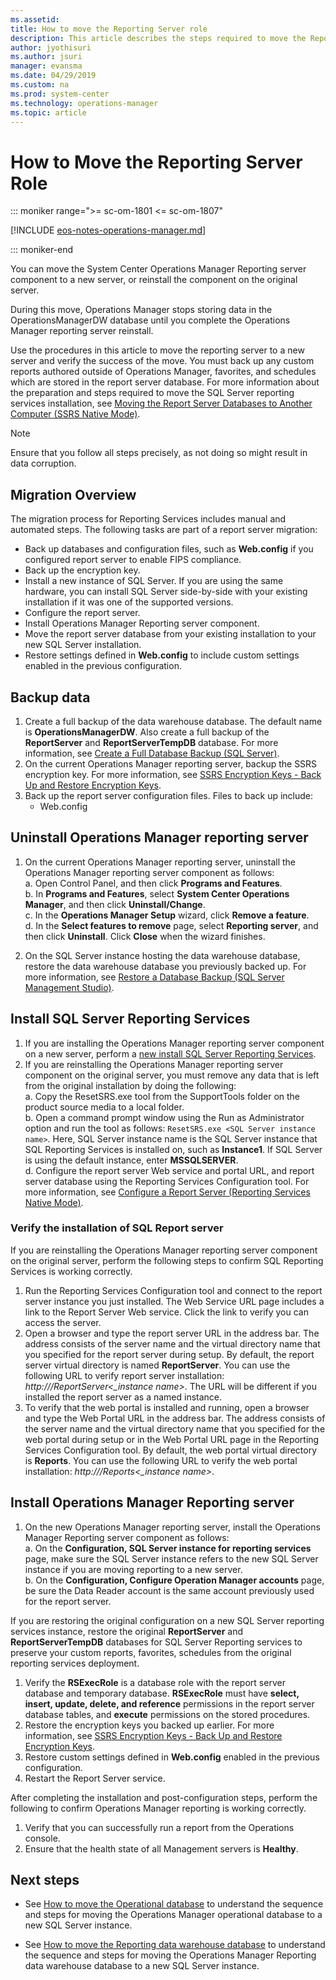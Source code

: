 ```yaml
---
ms.assetid:
title: How to move the Reporting Server role
description: This article describes the steps required to move the Reporting server role to a new computer.
author: jyothisuri
ms.author: jsuri
manager: evansma
ms.date: 04/29/2019
ms.custom: na
ms.prod: system-center
ms.technology: operations-manager
ms.topic: article
---
```


# How to Move the Reporting Server Role

::: moniker range=">= sc-om-1801 <= sc-om-1807"

[!INCLUDE [eos-notes-operations-manager.md](../includes/eos-notes-operations-manager.md)]

::: moniker-end

You can move the System Center Operations Manager Reporting server component to a new server, or reinstall the component on the original server.  

During this move, Operations Manager stops storing data in the OperationsManagerDW database until you complete the Operations Manager reporting server reinstall.

Use the procedures in this article to move the reporting server to a new server and verify the success of the move. You must back up any custom reports authored outside of Operations Manager, favorites, and schedules which are stored in the report server database.  For more information about the preparation and steps required to move the SQL Server reporting services installation, see [Moving the Report Server Databases to Another Computer (SSRS Native Mode)](/sql/reporting-services/report-server/moving-the-report-server-databases-to-another-computer-ssrs-native-mode).

>[!NOTE]
>Ensure that you follow all steps precisely, as not doing so might result in data corruption.

## Migration Overview
The migration process for Reporting Services includes manual and automated steps. The following tasks are part of a report server migration:

- Back up databases and configuration files, such as **Web.config** if you configured report server to enable FIPS compliance.
- Back up the encryption key.
- Install a new instance of SQL Server. If you are using the same hardware, you can install SQL Server side-by-side with your existing installation if it was one of the supported versions.
- Configure the report server.
- Install Operations Manager Reporting server component.
- Move the report server database from your existing installation to your new SQL Server installation.
- Restore settings defined in **Web.config** to include custom settings enabled in the previous configuration.

## Backup data

1. Create a full backup of the data warehouse database. The default name is **OperationsManagerDW**.  Also create a full backup of the **ReportServer** and **ReportServerTempDB** database.  For more information, see [Create a Full Database Backup (SQL Server)](/sql/relational-databases/backup-restore/create-a-full-database-backup-sql-server).
2. On the current Operations Manager reporting server, backup the SSRS encryption key.  For more information, see [SSRS Encryption Keys - Back Up and Restore Encryption Keys](/sql/reporting-services/install-windows/ssrs-encryption-keys-back-up-and-restore-encryption-keys).
3. Back up the report server configuration files. Files to back up include:
   - Web.config

## Uninstall Operations Manager reporting server

1. On the current Operations Manager reporting server, uninstall the Operations Manager reporting server component as follows:  
   a. Open Control Panel, and then click **Programs and Features**.  
   b. In **Programs and Features**, select **System Center Operations Manager**, and then click **Uninstall/Change**.  
   c. In the **Operations Manager Setup** wizard, click **Remove a feature**.  
   d. In the **Select features to remove** page, select **Reporting server**, and then click **Uninstall**. Click **Close** when the wizard finishes.  

2. On the SQL Server instance hosting the data warehouse database, restore the data warehouse database you previously backed up.  For more information, see [Restore a Database Backup (SQL Server Management Studio)](/sql/relational-databases/backup-restore/restore-a-database-backup-using-ssms).  

## Install SQL Server Reporting Services

1. If you are installing the Operations Manager reporting server component on a new server, perform a [new install SQL Server Reporting Services](/sql/reporting-services/install-windows/install-reporting-services-native-mode-report-server).   
2. If you are reinstalling the Operations Manager reporting server component on the original server, you must remove any data that is left from the original installation by doing the following:  
   a. Copy the ResetSRS.exe tool from the SupportTools folder on the product source media to a local folder.  
   b. Open a command prompt window using the Run as Administrator option and run the tool as follows: `ResetSRS.exe <SQL Server instance name>`.  Here, SQL Server instance name is the SQL Server instance that SQL Reporting Services is installed on, such as **Instance1**. If SQL Server is using the default instance, enter **MSSQLSERVER**.  
   d. Configure the report server Web service and portal URL, and report server database using the Reporting Services Configuration tool.  For more information, see [Configure a Report Server (Reporting Services Native Mode)](/sql/reporting-services/report-server/configure-a-report-server-reporting-services-native-mode).  

### Verify the installation of SQL Report server
If you are reinstalling the Operations Manager reporting server component on the original server, perform the following steps to confirm SQL Reporting Services is working correctly.

1. Run the Reporting Services Configuration tool and connect to the report server instance you just installed. The Web Service URL page includes a link to the Report Server Web service. Click the link to verify you can access the server.
2. Open a browser and type the report server URL in the address bar. The address consists of the server name and the virtual directory name that you specified for the report server during setup. By default, the report server virtual directory is named **ReportServer**. You can use the following URL to verify report server installation: *http://<computer name>/ReportServer<_instance name>*. The URL will be different if you installed the report server as a named instance.
3. To verify that the web portal is installed and running, open a browser and type the Web Portal URL in the address bar. The address consists of the server name and the virtual directory name that you specified for the web portal during setup or in the Web Portal URL page in the Reporting Services Configuration tool. By default, the web portal virtual directory is **Reports**. You can use the following URL to verify the web portal installation: *http://<computer name>/Reports<_instance name>*.

## Install Operations Manager Reporting server

1. On the new Operations Manager reporting server, install the Operations Manager Reporting server component as follows:  
   a. On the **Configuration, SQL Server instance for reporting services** page, make sure the SQL Server instance refers to the new SQL Server instance if you are moving reporting to a new server.  
   b. On the **Configuration, Configure Operation Manager accounts** page, be sure the Data Reader account is the same account previously used for the report server.  

If you are restoring the original configuration on a new SQL Server reporting services instance, restore the original **ReportServer** and **ReportServerTempDB** databases for SQL Server Reporting services to preserve your custom reports, favorites, schedules from the original reporting services deployment.

1. Verify the **RSExecRole** is a database role with the report server database and temporary database. **RSExecRole** must have **select, insert, update, delete, and reference** permissions in the report server database tables, and **execute** permissions on the stored procedures.  
2. Restore the encryption keys you backed up earlier.  For more information, see [SSRS Encryption Keys - Back Up and Restore Encryption Keys](/sql/reporting-services/install-windows/ssrs-encryption-keys-back-up-and-restore-encryption-keys).  
3. Restore custom settings defined in **Web.config** enabled in the previous configuration.
4. Restart the Report Server service.  

After completing the installation and post-configuration steps, perform the following to confirm Operations Manager reporting is working correctly.

1. Verify that you can successfully run a report from the Operations console.
2. Ensure that the health state of all Management servers is **Healthy**.

## Next steps

* See [How to move the Operational database](manage-move-opsdb.md) to understand the sequence and steps for moving the Operations Manager operational database to a new SQL Server instance.  

* See [How to move the Reporting data warehouse database](manage-move-omdwdb.md) to understand the sequence and steps for moving the Operations Manager Reporting data warehouse database to a new SQL Server instance.